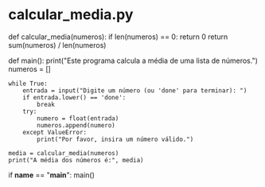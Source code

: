 # calcular_media.py
def calcular_media(numeros):
    if len(numeros) == 0:
        return 0
    return sum(numeros) / len(numeros)

def main():
    print("Este programa calcula a média de uma lista de números.")
    numeros = []

    while True:
        entrada = input("Digite um número (ou 'done' para terminar): ")
        if entrada.lower() == 'done':
            break
        try:
            numero = float(entrada)
            numeros.append(numero)
        except ValueError:
            print("Por favor, insira um número válido.")

    media = calcular_media(numeros)
    print("A média dos números é:", media)

if __name__ == "__main__":
    main()
